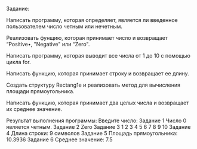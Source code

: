 Задание:

Написать программу, которая определяет, является ли введенное пользователем число четным или нечетным.

Реализовать фунщию, которая принимает число и возвращает “Positive•, "Negative" или “Zero".

Написать программу, которая выводит все числа от 1 до 10 с помощью цикла for.

Написать функцию, которая принимает строку и возвращает ее длину.

Создать структуру Rectang1e и реализовать метод для вычисления площади прямоугольника.

Написать функцию, которая принимает два целых числа и возвращает их среднее значение.


Результат выполнения программы:
Введите число: 
Задание 1
Число 0 является четным.
Задание 2
Zero
Задание 3
1
2
3
4
5
6
7
8
9
10
Задание 4
Длина строки: 9 символов
Задание 5
Площадь прямоугольника: 10.3936
Задание 6
Среднее значение: 7.5
